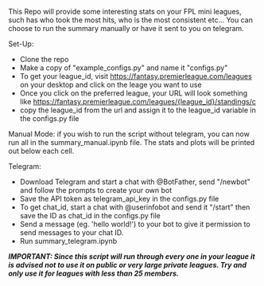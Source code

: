 This Repo will provide some interesting stats on your FPL mini leagues, such has who took the most hits, who is the most consistent etc... You can choose to run the summary manually or have it sent to you on telegram.

Set-Up:
- Clone the repo
- Make a copy of "example_configs.py" and name it "configs.py"
- To get your league_id, visit https://fantasy.premierleague.com/leagues on your desktop and click on the leage you want to use
- Once you click on the preferred league, your URL will look something like https://fantasy.premierleague.com/leagues/{league_id}/standings/c
- copy the league_id from the url and assign it to the league_id variable in the configs.py file

Manual Mode:
if you wish to run the script without telegram, you can now run all in the summary_manual.ipynb file. The stats and plots will be printed out below each cell.

Telegram:
- Download Telegram and start a chat with @BotFather, send "/newbot" and follow the prompts to create your own bot
- Save the API token as telegram_api_key in the configs.py file
- To get chat_id, start a chat with @userinfobot and send it "/start" then save the ID as chat_id in the configs.py file
- Send a message (eg. 'hello world!') to your bot to give it permission to send messages to your chat ID. 
- Run summary_telegram.ipynb

***IMPORTANT: Since this script will run through every one in your league it is advised not to use it on public or very large private leagues. Try and only use it for leagues with less than 25 members.***
